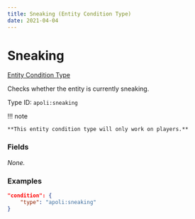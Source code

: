 ```yaml
---
title: Sneaking (Entity Condition Type)
date: 2021-04-04
---
```


# Sneaking

[Entity Condition Type](../entity_condition_types.md)

Checks whether the entity is currently sneaking.

Type ID: `apoli:sneaking`

!!! note

    **This entity condition type will only work on players.**


### Fields

_None._


### Examples

```json
"condition": {
    "type": "apoli:sneaking"
}
```
